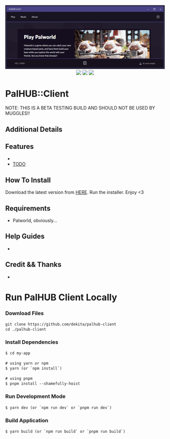 <div align="center">
    <img style="max-height: 256px; width: auto;" src="resources/palhub-client-header.png" title="Main Logo" />
    <div class="row mt-3">
        <img src="https://img.shields.io/github/downloads/Dekita/palhub-client/total?style=for-the-badge&logo=github">
        <a class="mx-2" href="https://discord.gg/DCXh2TUF2u" target="new">
        <img src="https://img.shields.io/discord/956439276357308446?logo=discord&style=for-the-badge&logoColor=e4e4e4&label=Support%20Server"></a>
        <img src="https://img.shields.io/github/stars/Dekita/palhub-client?style=for-the-badge&logo=apache%20spark&logoColor=e4e4e4">
    </div>
</div>


# PalHUB::Client

NOTE: THIS IS A BETA TESTING BUILD AND SHOULD NOT BE USED BY MUGGLES!!


## Additional Details


## Features
- 
- [TODO](/TODO.md) 


## How To Install
Download the latest version from [HERE](https://github.com/Dekita/palhub-client/releases/new). Run the installer. Enjoy <3


## Requirements
- Palworld, obviously...


## Help Guides
- 


## Credit && Thanks
- 


# Run PalHUB Client Locally

### Download Files

```
git clone https://github.com/dekita/palhub-client 
cd ./palhub-client
```

### Install Dependencies

```
$ cd my-app

# using yarn or npm
$ yarn (or `npm install`)

# using pnpm
$ pnpm install --shamefully-hoist
```

### Run Development Mode

```
$ yarn dev (or `npm run dev` or `pnpm run dev`)
```

### Build Application

```
$ yarn build (or `npm run build` or `pnpm run build`)
```

